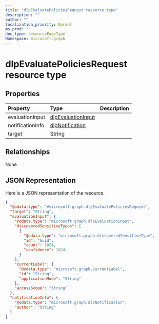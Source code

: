 ```yaml
---
title: "dlpEvaluatePoliciesRequest resource type"
description: ""
author: ""
localization_priority: Normal
ms.prod: ""
doc_type: resourcePageType
Namespace: microsoft.graph
---
```



# dlpEvaluatePoliciesRequest resource type



## Properties
|Property|Type|Description|
|:---|:---|:---|
|evaluationInput|[dlpEvaluationInput](../resources/dlpEvaluationInput.md)||
|notificationInfo|[dlpNotification](../resources/dlpNotification.md)||
|target|String||

## Relationships
None

## JSON Representation
Here is a JSON representation of the resource.
<!-- {
  "blockType": "resource",
  "@odata.type": "microsoft.graph.dlpEvaluatePoliciesRequest"
}
-->
``` json
{
  "@odata.type": "#microsoft.graph.dlpEvaluatePoliciesRequest",
  "target": "String",
  "evaluationInput": {
    "@odata.type": "microsoft.graph.dlpEvaluationInput",
    "discoveredSensitiveTypes": [
      {
        "@odata.type": "microsoft.graph.discoveredSensitiveType",
        "id": "Guid",
        "count": 1024,
        "confidence": 1024
      }
    ],
    "currentLabel": {
      "@odata.type": "microsoft.graph.currentLabel",
      "id": "String",
      "applicationMode": "String"
    },
    "accessScope": "String"
  },
  "notificationInfo": {
    "@odata.type": "microsoft.graph.dlpNotification",
    "author": "String"
  }
}
```

